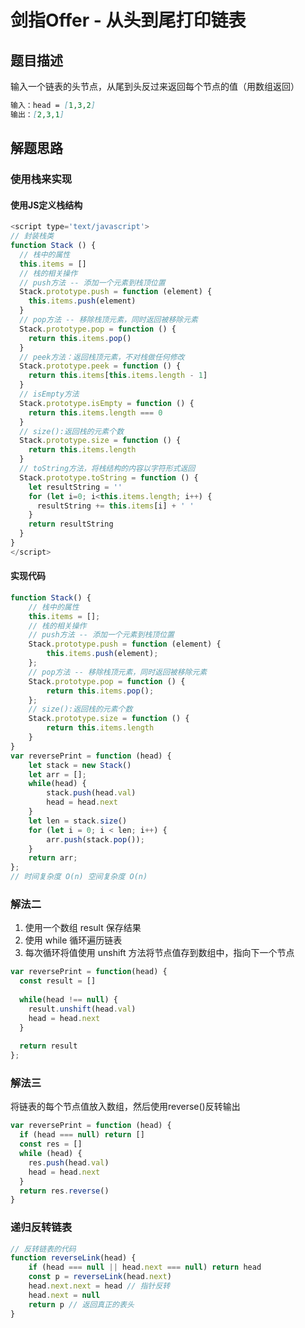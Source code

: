 # 剑指Offer - 从头到尾打印链表

## 题目描述

输入一个链表的头节点，从尾到头反过来返回每个节点的值（用数组返回）

```markdown
输入：head = [1,3,2]
输出：[2,3,1]
```

## 解题思路

### 使用栈来实现

#### 使用JS定义栈结构

```javascript
<script type='text/javascript'>
// 封装栈类
function Stack () {
  // 栈中的属性
  this.items = []
  // 栈的相关操作
  // push方法 -- 添加一个元素到栈顶位置
  Stack.prototype.push = function (element) {
    this.items.push(element)
  }
  // pop方法 -- 移除栈顶元素，同时返回被移除元素
  Stack.prototype.pop = function () {
    return this.items.pop()
  }
  // peek方法：返回栈顶元素，不对栈做任何修改
  Stack.prototype.peek = function () {
    return this.items[this.items.length - 1]
  }
  // isEmpty方法
  Stack.prototype.isEmpty = function () {
    return this.items.length === 0
  }
  // size():返回栈的元素个数
  Stack.prototype.size = function () {
    return this.items.length
  }
  // toString方法，将栈结构的内容以字符形式返回
  Stack.prototype.toString = function () {
    let resultString = ''
    for (let i=0; i<this.items.length; i++) {
      resultString += this.items[i] + ' '
    }
    return resultString
  }
}
</script>
```

#### 实现代码

```javascript
function Stack() {
    // 栈中的属性
    this.items = [];
    // 栈的相关操作
    // push方法 -- 添加一个元素到栈顶位置
    Stack.prototype.push = function (element) {
        this.items.push(element);
    };
    // pop方法 -- 移除栈顶元素，同时返回被移除元素
    Stack.prototype.pop = function () {
        return this.items.pop();
    };
    // size():返回栈的元素个数
    Stack.prototype.size = function () {
        return this.items.length
    }
}
var reversePrint = function (head) {
    let stack = new Stack()
    let arr = [];
    while(head) {
        stack.push(head.val)
        head = head.next
    }
    let len = stack.size()
    for (let i = 0; i < len; i++) {
        arr.push(stack.pop());
    }
    return arr;
};
// 时间复杂度 O(n) 空间复杂度 O(n)
```

### 解法二

1. 使用一个数组 result 保存结果
2. 使用 while 循环遍历链表
3. 每次循环将值使用 unshift 方法将节点值存到数组中，指向下一个节点

```javascript
var reversePrint = function(head) {
  const result = []
  
  while(head !== null) {
    result.unshift(head.val)
    head = head.next
  }
  
  return result
};
```

### 解法三

将链表的每个节点值放入数组，然后使用reverse()反转输出

```javascript
var reversePrint = function (head) {
  if (head === null) return []
  const res = []
  while (head) {
    res.push(head.val)
    head = head.next
  }
  return res.reverse()
}
```

### 递归反转链表

```javascript
// 反转链表的代码
function reverseLink(head) {
    if (head === null || head.next === null) return head
    const p = reverseLink(head.next)
    head.next.next = head // 指针反转
    head.next = null
    return p // 返回真正的表头
}
```







